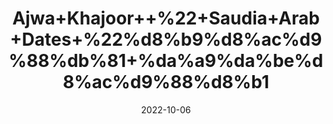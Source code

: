 ---
title: 'Ajwa+Khajoor++%22+Saudia+Arab+Dates+%22%d8%b9%d8%ac%d9%88%db%81+%da%a9%da%be%d8%ac%d9%88%d8%b1'
date: '2022-10-06' 
metatag: '' 
inventory: '0' 
draft: false 
# meta description 
shortDescripton: 'Ajwa+khajoor+is%ef%bf%bdhelpful+in+cardiac-related+issues+as+potassium+can+help+reduce+the+risk+of+stroke+and+can+ease+anxiety.'
description: 'Food+Product'
longdescription: ''
featured: True
# product Price
price: '2000.0'
# Product Short Description
shortDescription: 'Ajwa+khajoor+is%ef%bf%bdhelpful+in+cardiac-related+issues+as+potassium+can+help+reduce+the+risk+of+stroke+and+can+ease+anxiety.'
productID: '070473DF-1F25-ED11-9968-005056B3A416'
type: 'products'
category: 'Food+Product' 
thumnailproduct: 'https://eraconnect.blob.core.windows.net/product-images/aminsaddiquidawakhana/070473DF-1F25-ED11-9968-005056B3A416.webp' 
images:
  - image: 'https://eraconnect.blob.core.windows.net/product-images/aminsaddiquidawakhana/070473DF-1F25-ED11-9968-005056B3A416.webp'  
Variants:
---